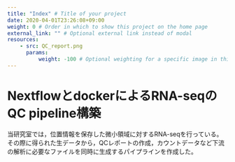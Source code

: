 ```yaml
---
title: "Index" # Title of your project
date: 2020-04-01T23:26:08+09:00
weight: 0 # Order in which to show this project on the home page
external_link: "" # Optional external link instead of modal
resources:
    - src: QC_report.png
      params:
          weight: -100 # Optional weighting for a specific image in this project folder
---
```


# NextflowとdockerによるRNA-seqのQC pipeline構築 
当研究室では，位置情報を保存した微小領域に対するRNA-seqを行っている。その際に得られた生データから，QCレポートの作成，カウントデータなど下流の解析に必要なファイルを同時に生成するパイプラインを作成した。
